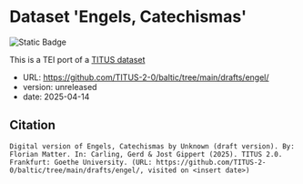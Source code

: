 # Dataset 'Engels, Catechismas'

![Static Badge](https://img.shields.io/badge/TEI_validation-passing-green)

This is a TEI port of a [TITUS dataset](http://titus.uni-frankfurt.de/texte/etcs/balt/lit/engels/engel.htm)

* URL: https://github.com/TITUS-2-0/baltic/tree/main/drafts/engel/
* version: unreleased
* date: 2025-04-14

## Citation
```
Digital version of Engels, Catechismas by Unknown (draft version). By: Florian Matter. In: Carling, Gerd & Jost Gippert (2025). TITUS 2.0. Frankfurt: Goethe University. (URL: https://github.com/TITUS-2-0/baltic/tree/main/drafts/engel/, visited on <insert date>)
```
